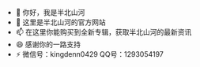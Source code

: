 - 👋 你好，我是半北山河
- 👀 这里是半北山河的官方网站
- 📫 在这里你能购买到全新专辑，获取半北山河的最新资讯
- 😄 感谢你的一路支持
- ⚡ 微信号：kingdenn0429 QQ号：1293054197

<!---
kingdenn0602/kingdenn0602 is a ✨ special ✨ repository because its `README.md` (this file) appears on your GitHub profile.
You can click the Preview link to take a look at your changes.
--->
